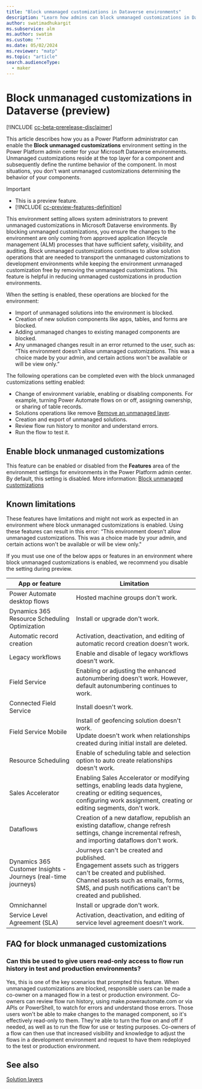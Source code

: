 ```yaml
---
title: "Block unmanaged customizations in Dataverse environments"
description: "Learn how admins can block unmanaged customizations in Dataverse environments, which help enforce healthy ALM processes."
author: swatimadhukargit
ms.subservice: alm
ms.author: swatim
ms.custom: ""
ms.date: 05/02/2024
ms.reviewer: "matp"
ms.topic: "article"
search.audienceType: 
  - maker
---
```

# Block unmanaged customizations in Dataverse (preview)

[!INCLUDE [cc-beta-prerelease-disclaimer](../includes/cc-beta-prerelease-disclaimer.md)]

This article describes how you as a Power Platform administrator can enable the **Block unmanaged customizations** environment setting in the Power Platform admin center for your Microsoft Dataverse environments. Unmanaged customizations reside at the top layer for a component and subsequently define the runtime behavior of the component. In most situations, you don't want unmanaged customizations determining the behavior of your components.

> [!IMPORTANT]
> - This is a preview feature.
> - [!INCLUDE [cc-preview-features-definition](../includes/cc-preview-features-definition.md)]

This environment setting allows system administrators to prevent unmanaged customizations in Microsoft Dataverse environments. By blocking unmanaged customizations, you ensure the changes to the environment are only coming from approved application lifecycle management (ALM) processes that have sufficient safety, visibility, and auditing. Block unmanaged customizations continues to allow solution operations that are needed to transport the unmanaged customizations to development environments while keeping the environment unmanaged customization free by removing the unmanaged customizations. This feature is helpful in reducing unmanaged customizations in production environments.

When the setting is enabled, these operations are blocked for the environment:

- Import of unmanaged solutions into the environment is blocked.
- Creation of new solution components like apps, tables, and forms are blocked.
- Adding unmanaged changes to existing managed components are blocked.
- Any unmanaged changes result in an error returned to the user, such as: “This environment doesn't allow unmanaged customizations. This was a choice made by your admin, and certain actions won't be available or will be view only.”

The following operations can be completed even with the block unmanaged customizations setting enabled:

- Change of environment variable, enabling or disabling components. For example, turning Power Automate flows on or off, assigning ownership, or sharing of table records.
- Solutions operations like remove [Remove an unmanaged layer](/power-apps/maker/data-platform/solution-layers#remove-an-unmanaged-layer).
- Creation and export of unmanaged solutions.
- Review flow run history to monitor and understand errors.
- Run the flow to test it.

## Enable block unmanaged customizations

This feature can be enabled or disabled from the **Features** area of the environment settings for environments in the Power Platform admin center. By default, this setting is disabled. More information: [Block unmanaged customizations](../admin/settings-features.md#block-unmanaged-customizations)

## Known limitations

These features have limitations and might not work as expected in an environment where block unmanaged customizations is enabled. Using these features can result in this error: “This environment doesn't allow unmanaged customizations. This was a choice made by your admin, and certain actions won't be available or will be view only."

If you must use one of the below apps or features in an environment where block unmanaged customizations is enabled, we recommend you disable the setting during preview.

| App or feature  | Limitation  |
|---------|---------|
| Power Automate desktop flows     |  Hosted machine groups don't work.       |
| Dynamics 365 Resource Scheduling Optimization    |   Install or upgrade don't work.       |
|Automatic record creation     |  Activation, deactivation, and editing of automatic record creation doesn't work.        |
| Legacy workflows     |  Enable and disable of legacy workflows doesn't work.       |
|Field Service     |  Enabling or adjusting the enhanced autonumbering doesn't work. However, default autonumbering continues to work.   |
|Connected Field Service   | Install doesn't work.         |
|Field Service Mobile     |  Install of geofencing solution doesn't work. <br />Update doesn't work when relationships created during initial install are deleted.        |
|Resource Scheduling      | Enable of scheduling table and selection option to auto create relationships doesn't work.        |
|Sales Accelerator     |  Enabling Sales Accelerator or modifying settings, enabling leads data hygiene, creating or editing sequences, configuring work assignment, creating or editing segments, don't work.        |
|Dataflows      | Creation of a new dataflow, republish an existing dataflow, change refresh settings, change incremental refresh, and importing dataflows don't work.          |
|Dynamics 365 Customer Insights - Journeys (real-time journeys)  |  Journeys can't be created and published.  <br /> Engagement assets such as triggers can't be created and published.  <br />Channel assets such as emails, forms, SMS, and push notifications can't be created and published.  |
| Omnichannel  | Install or upgrade don't work.      |
|Service Level Agreement (SLA)  | Activation, deactivation, and editing of service level agreement doesn't work.|

## FAQ for block unmanaged customizations

### Can this be used to give users read-only access to flow run history in test and production environments?

Yes, this is one of the key scenarios that prompted this feature. When unmanaged customizations are blocked, responsible users can be made a co-owner on a managed flow in a test or production environment. Co-owners can review flow run history, using make.powerautomate.com or via APIs or PowerShell, to watch for errors and understand those errors. Those users won't be able to make changes to the managed component, so it's effectively read-only to them. They're able to turn the flow on and off if needed, as well as to run the flow for use or testing purposes. Co-owners of a flow can then use that increased visibility and knowledge to adjust the flows in a development environment and request to have them redeployed to the test or production environment.

## See also

[Solution layers](/power-apps/maker/data-platform/solution-layers)
